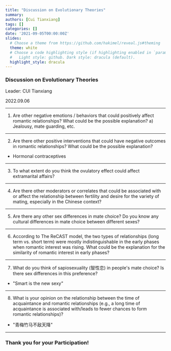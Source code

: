 ```yaml
---
title: "Discussion on Evolutionary Theories"
summary: 
authors: [Cui Tianxiang]
tags: []
categories: []
date: '2021-09-05T00:00:00Z'
slides:
  # Choose a theme from https://github.com/hakimel/reveal.js#theming
  theme: white
  # Choose a code highlighting style (if highlighting enabled in `params.toml`)
  #   Light style: github. Dark style: dracula (default).
  highlight_style: dracula
---
```


### Discussion on Evolutionary Theories

Leader: CUI Tianxiang

2022.09.06

---

1. Are other negative emotions / behaviors that could positively affect romantic relationships? What could be the possible explanation?
  a) Jealousy, mate guarding, etc.

---

2. Are there other positive interventions that could have negative outcomes in romantic relationships? What could be the possible explanation?
  - Hormonal contraceptives

---

3. To what extent do you think the ovulatory effect could affect extramarital affairs?
---

4. Are there other moderators or correlates that could be associated with or affect the relationship between fertility and desire for the variety of mating, especially in the Chinese context?

---

5. Are there any other sex differences in mate choice? Do you know any cultural differences in mate choice between different sexes?

---

6. According to The ReCAST model, the two types of relationships (long term vs. short term) were mostly indistinguishable in the early phases when romantic interest was rising. What could be the explanation for the similarity of romantic interest in early phases?

---

7. What do you think of sapiosexuality (智性恋) in people's mate choice? Is there sex differences in this preference?
  - "Smart is the new sexy"


---

8. What is your opinion on the relationship between the time of acquaintance and romantic relationships (e.g., a long time of acquaintance is associated with/leads to fewer chances to form romantic relationships)?
  - "青梅竹马不敌天降"

---

### Thank you for your Participation!




